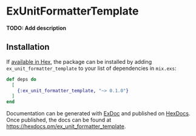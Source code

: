 # ExUnitFormatterTemplate

**TODO: Add description**

## Installation

If [available in Hex](https://hex.pm/docs/publish), the package can be installed
by adding `ex_unit_formatter_template` to your list of dependencies in `mix.exs`:

```elixir
def deps do
  [
    {:ex_unit_formatter_template, "~> 0.1.0"}
  ]
end
```

Documentation can be generated with [ExDoc](https://github.com/elixir-lang/ex_doc)
and published on [HexDocs](https://hexdocs.pm). Once published, the docs can
be found at <https://hexdocs.pm/ex_unit_formatter_template>.

